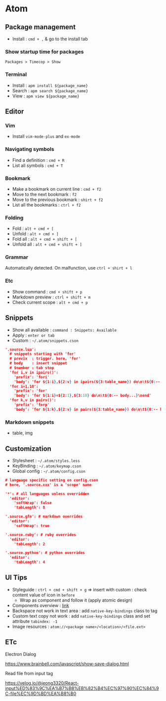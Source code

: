 # Atom

## Package management

* Install : `cmd + ,` & go to the install tab

### Show startup time for packages

`Packages > Timecop > Show`

### Terminal

* Install : `apm install ${package_name}`
* Search  : `apm search ${package_name}`
* View    : `apm view ${package_name}`

## Editor

### Vim

* Install `vim-mode-plus` and `ex-mode`

### Navigating symbols

* Find a definition : `cmd + R`
* List all symbols  : `cmd + T`

### Bookmark

* Make a bookmark on current line : `cmd + f2`
* Move to the next bookmark       : `f2`
* Move to the previous bookmark   : `shirt + f2`
* List all the bookmarks          : `ctrl + f2`

### Folding

* Fold       : `alt + cmd + [`
* Unfold     : `alt + cmd + ]`
* Fold all   : `alt + cmd + shift + [`
* Unfold all : `alt + cmd + shift + ]`

### Grammar

Automatically detected. On malfunction, use `ctrl + shirt + l`

### Etc

* Show command        : `cmd + shift + p`
* Markdown preview    : `ctrl + shift + m`
* Check current scope : `alt + cmd + p`

## Snippets

* Show all available : `command : Snippets: Available`
* Apply              : `enter or tab`
* Custom             : `~/.atom/snippets.cson`

```json
'.source.lua':
  # snippets starting with 'for'
  # previx  : trigger. here, 'for'
  # body    : insert snippet
  # $number : tab stop
  'for i,v in ipairs()':
    'prefix': 'fori'
    'body': 'for ${1:i},${2:v} in ipairs(${3:table_name}) do\n\t${0:-- body...}\nend'
  'for i=1,10':
    'prefix': 'for'
    'body': 'for ${1:i}=${2:1},${3:10} do\n\t${0:-- body...}\nend'
  'for k,v in pairs()':
    'prefix': 'forp'
    'body': 'for ${1:k},${2:v} in pairs(${3:table_name}) do\n\t${0:-- body...}\nend'
```

### Markdown snippets

* table, img

## Customization

* Stylesheet    : `~/.atom/styles.less`
* KeyBinding    : `~/.atom/keymap.cson`
* Global config : `~/.atom/config.cson`

```json
# language specific setting on config.cson
# here, '.source.xxx' is a 'scope' name

'*': # all languages unless overridden
  'editor':
    'softWrap': false
    'tabLength': 8

'.source.gfm': # markdown overrides
  'editor':
    'softWrap': true

'.source.ruby': # ruby overrides
  'editor':
    'tabLength': 2

'.source.python': # python overrides
  'editor':
    'tabLength': 4
```

## UI Tips

- Styleguide : `ctrl + cmd + shift + g` => insert with custom : check content value of icon in `before`
  - Wrap as component and follow it (apply atomic design)
- Components overview : [link](https://blog.eleven-labs.com/en/create-atom-package/)
- Backspace not work in text area : add `native-key-bindings` class to tag
- Custom text copy not work : add `native-key-bindings` class and set attribute `tabindex: -1`
- Image resources : `atom://<package name>/<location>/<file.ext>`

## ETc

Electron Dialog

https://www.brainbell.com/javascript/show-save-dialog.html

Read file from input tag

https://velog.io/@jeong3320/React-input%ED%83%9C%EA%B7%B8%EB%82%B4%EC%97%90%EC%84%9C-file%EC%9D%BD%EA%B8%B0
